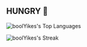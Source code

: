 ## HUNGRY 🍗

<!--
**boolYikes/boolYikes** is a ✨ _special_ ✨ repository because its `README.md` (this file) appears on your GitHub profile.

Here are some ideas to get you started:

- 🔭 I’m currently working on ...
- 🌱 I’m currently learning ...
- 👯 I’m looking to collaborate on ...
- 🤔 I’m looking for help with ...
- 💬 Ask me about ...
- 📫 How to reach me: ...
- 😄 Pronouns: ...
- ⚡ Fun fact: ...
-->
<div align="left">

  ![boolYikes's Top Languages](https://github-readme-stats.vercel.app/api/top-langs/?username=boolYikes&theme=vue-dark&show_icons=true&hide_border=true&layout=compact)
  
</div>
<div align="left">
  
  ![boolYikes's Streak](https://github-readme-streak-stats.herokuapp.com/?user=boolYikes&theme=vue-dark&hide_border=true)
  
</div>
